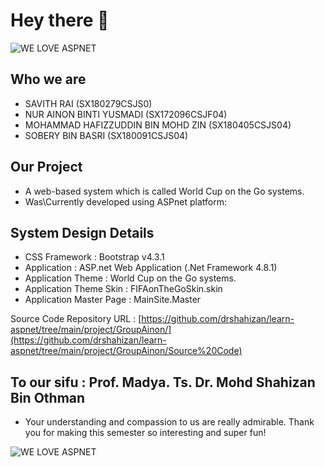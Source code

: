 # Hey there :wave:

<img src="https://github.com/drshahizan/learn-aspnet/blob/main/project/GroupAinon/content/groupAinon.gif?raw=true" alt="WE LOVE ASPNET">

## Who we are

- SAVITH RAI (SX180279CSJS0)
- NUR AINON BINTI YUSMADI (SX172096CSJF04)
- MOHAMMAD HAFIZZUDDIN BIN MOHD ZIN (SX180405CSJS04)
- SOBERY BIN BASRI (SX180091CSJS04)  


## Our Project

- A web-based system which is called World Cup on the Go systems.
- Was\Currently developed using ASPnet platform:

## System Design Details

- CSS Framework	: Bootstrap v4.3.1
- Application	: ASP.net Web Application (.Net Framework 4.8.1)
- Application Theme	: World Cup on the Go systems.
- Application Theme Skin :	FIFAonTheGoSkin.skin
- Application Master Page : MainSite.Master

Source Code Repository URL : [https://github.com/drshahizan/learn-aspnet/tree/main/project/GroupAinon/](https://github.com/drshahizan/learn-aspnet/tree/main/project/GroupAinon/Source%20Code)


## To our sifu : Prof. Madya. Ts. Dr. Mohd Shahizan Bin Othman

- Your understanding and compassion to us are really admirable. Thank you for making this semester so interesting and super fun!
<img src="https://github.com/drshahizan/learn-aspnet/blob/main/project/GroupAinon/content/groupAinon_with_prof.jpeg?raw=true" alt="WE LOVE ASPNET">
